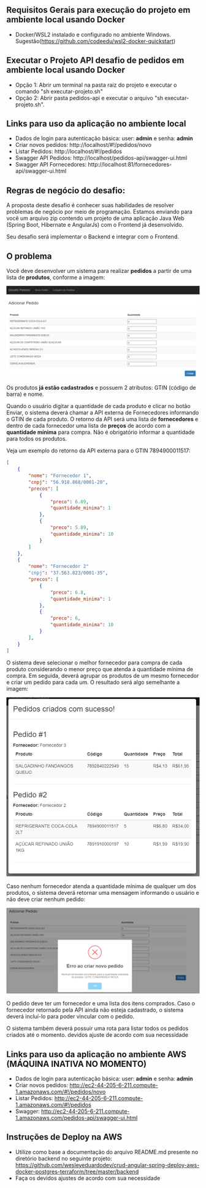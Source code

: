 
## Requisitos Gerais para execução do projeto em ambiente local usando Docker
- Docker/WSL2 instalado e configurado no ambiente Windows. Sugestão(https://github.com/codeedu/wsl2-docker-quickstart)

## Executar o Projeto API desafio de pedidos em ambiente local usando Docker
- Opção 1: Abrir um terminal na pasta raiz do projeto e executar o comando "sh executar-projeto.sh"
- Opção 2: Abrir pasta pedidos-api e executar o arquivo "sh executar-projeto.sh". 

## Links para uso da aplicação no ambiente local
- Dados de login para autenticação básica: user: **admin** e senha: **admin**
- Criar novos pedidos: http://localhost/#!/pedidos/novo
- Listar Pedidos: http://localhost/#!/pedidos
- Swagger API Pedidos: http://localhost/pedidos-api/swagger-ui.html
- Swagger API Fornecedores: http://localhost:81/fornecedores-api/swagger-ui.html

## Regras de negócio do desafio:

A proposta deste desafio é conhecer suas habilidades de resolver problemas de negócio por meio de programação.
Estamos enviando para você um arquivo zip contendo um projeto de uma aplicação Java Web (Spring Boot, Hibernate e AngularJs) com o Frontend já desenvolvido.

Seu desafio será implementar o Backend e integrar com o Frontend.

## O problema

Você deve desenvolver um sistema para realizar **pedidos** a partir de uma lista de **produtos**, conforme a imagem:

![img.png](readme-imgs/img.png)

Os produtos **já estão cadastrados** e possuem 2 atributos: GTIN (código de barra) e nome.

Quando o usuário digitar a quantidade de cada produto e clicar no botão Enviar, o sistema deverá chamar a API externa de Fornecedores informando o GTIN de cada produto. O retorno da API será uma lista de **fornecedores** e dentro de cada fornecedor uma lista de **preços** de acordo com a **quantidade mínima** para compra. Não é obrigatório informar a quantidade para todos os produtos.

Veja um exemplo do retorno da API externa para o GTIN 7894900011517:
```json
[
    {
        "nome": "Fornecedor 1",
        "cnpj": "56.918.868/0001-20",
        "precos": [
            {
                "preco": 6.89,
                "quantidade_minima": 1
            },
            {
                "preco": 5.89,
                "quantidade_minima": 10
            }
        ]
    },
    {
        "nome": "Fornecedor 2"
        "cnpj": "37.563.823/0001-35",
        "precos": [
            {
                "preco": 6.8,
                "quantidade_minima": 1
            },
            {
                "preco": 6,
                "quantidade_minima": 10
            }
        ],
    }
]
```

O sistema deve selecionar o melhor fornecedor para compra de cada produto considerando o menor preço que atenda a quantidade mínima de compra. Em seguida, deverá agrupar os produtos de um mesmo fornecedor e criar um pedido para cada um. O resultado será algo semelhante a imagem:

![img_1.png](readme-imgs/img_1.png)

Caso nenhum fornecedor atenda a quantidade mínima de qualquer um dos produtos, o sistema deverá retornar uma mensagem informando o usuário e não deve criar nenhum pedido:

![img_2.png](readme-imgs/img_2.png)

O pedido deve ter um fornecedor e uma lista dos itens comprados. Caso o fornecedor retornado pela API ainda não esteja cadastrado, o sistema deverá incluí-lo para poder vincular com o pedido.

O sistema também deverá possuir uma rota para listar todos os pedidos criados até o momento.
 devidos ajuste de acordo com sua necessidade


## Links para uso da aplicação no ambiente AWS (MÁQUINA INATIVA NO MOMENTO)
- Dados de login para autenticação básica: user: **admin** e senha: **admin**
- Criar novos pedidos: http://ec2-44-205-6-211.compute-1.amazonaws.com/#!/pedidos/novo
- Listar Pedidos: http://ec2-44-205-6-211.compute-1.amazonaws.com/#!/pedidos
- Swagger: http://ec2-44-205-6-211.compute-1.amazonaws.com/pedidos-api/swagger-ui.html

## Instruções de Deploy na AWS
- Utilize como base a documentação do arquivo README.md presente no diretório backend no seguinte projeto: https://github.com/wesleyeduardodev/crud-angular-spring-deploy-aws-docker-postgres-terraform/tree/master/backend
- Faça os devidos ajustes de acordo com sua necessidade
